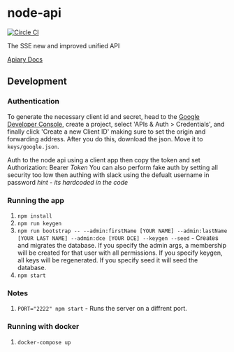 # node-api

[![Circle CI](https://circleci.com/gh/rit-sse/node-api.svg?style=svg&circle-token=50819f36da32c91bfd2df83ccae75175c0ff9a6e)](https://circleci.com/gh/rit-sse/node-api)

The SSE new and improved unified API

[Apiary Docs](http://docs.sse.apiary.io)

## Development

### Authentication
To generate the necessary client id and secret, head to the [Google Developer Console](https://console.developers.google.com/project), create a project, select 'APIs & Auth > Credentials', and finally click 'Create a new Client ID' making sure to set the origin and forwarding address.  After you do this, download the json.  Move it to `keys/google.json`.

Auth to the node api using a client app then copy the token and set Authorization: Bearer *Token*
You can also perform fake auth by setting all security too low then authing with slack using the defualt username in password *hint - its hardcoded in the code*


### Running the app
1. `npm install`
2. `npm run keygen`
3. `npm run bootstrap -- --admin:firstName [YOUR NAME] --admin:lastName [YOUR LAST NAME] --admin:dce [YOUR DCE] --keygen --seed` - Creates and migrates the database. If you specify the admin args, a membership will be created for that
user with all permissions. If you specify keygen, all keys will be regenerated.
If you specify seed it will seed the database.
4. `npm start`


### Notes
1. `PORT="2222" npm start` - Runs the server on a diffrent port.

### Running with docker
1. `docker-compose up`
